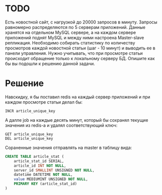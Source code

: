 # TODO
Есть новостной сайт, с нагрузкой до 20000 запросов в минуту. Запросы равномерно распределяются по 5 серверам приложений. Данные хранятся на отдельном MySQL сервере, а на каждом сервере приложений поднят MySQL и между ними настроена Master-slave репликация. Необходимо собирать статистику по количеству просмотров каждой новостной статьи (шаг - 10 минут) и выводить ее в панели управления. Нужно учитывать, что при просмотре статьи происходит обращение только к локальному серверу БД. Опишите как бы вы подошли к решению данной задачи.

# Решение
Навскидку, я бы поставил redis на каждый сервер приложений и при каждом просмотре статьи делал бы:
```
INCR article_unique_key
```

А далле job на каждые десять минут, который бы сохранял текущие значения из redis-а и удалял соответствующий ключ:
```
GET article_unique_key
DEL article_unique_key
```

Сораненные значения отправлять на master в таблицу вида:
```sql
CREATE TABLE article_stat (
	article_stat_id SERIAL,
    article_id INT NOT NULL,
	server_id SMALLINT UNSIGNED NOT NULL,
	datetime DATETIME NOT NULL,
	value MEDIUMINT UNSIGNED NOT NULL,
    PRIMARY KEY (article_stat_id)
)
```